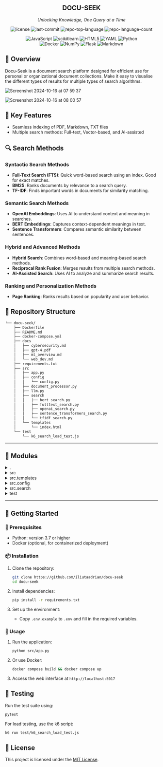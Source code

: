 

<h2 align="center">
DOCU-SEEK
</h2>

<p align="center">
    <em>Unlocking Knowledge, One Query at a Time</em>
</p>

<p align="center">
	<img src="https://img.shields.io/github/license/iliutaadrian/docu-seek?style=flat&logo=opensourceinitiative&logoColor=white&color=0080ff" alt="license">
	<img src="https://img.shields.io/github/last-commit/iliutaadrian/docu-seek?style=flat&logo=git&logoColor=white&color=0080ff" alt="last-commit">
	<img src="https://img.shields.io/github/languages/top/iliutaadrian/docu-seek?style=flat&color=0080ff" alt="repo-top-language">
	<img src="https://img.shields.io/github/languages/count/iliutaadrian/docu-seek?style=flat&color=0080ff" alt="repo-language-count">
</p>

<p align="center">
	<img src="https://img.shields.io/badge/JavaScript-F7DF1E.svg?style=flat&logo=JavaScript&logoColor=black" alt="JavaScript">
	<img src="https://img.shields.io/badge/scikitlearn-F7931E.svg?style=flat&logo=scikit-learn&logoColor=white" alt="scikitlearn">
	<img src="https://img.shields.io/badge/HTML5-E34F26.svg?style=flat&logo=HTML5&logoColor=white" alt="HTML5">
	<img src="https://img.shields.io/badge/YAML-CB171E.svg?style=flat&logo=YAML&logoColor=white" alt="YAML">
	<img src="https://img.shields.io/badge/Python-3776AB.svg?style=flat&logo=Python&logoColor=white" alt="Python">
	<br>
	<img src="https://img.shields.io/badge/Docker-2496ED.svg?style=flat&logo=Docker&logoColor=white" alt="Docker">
	<img src="https://img.shields.io/badge/NumPy-013243.svg?style=flat&logo=NumPy&logoColor=white" alt="NumPy">
	<img src="https://img.shields.io/badge/Flask-000000.svg?style=flat&logo=Flask&logoColor=white" alt="Flask">
	<img src="https://img.shields.io/badge/Markdown-000000.svg?style=flat&logo=Markdown&logoColor=white" alt="Markdown">
</p>

## 📍 Overview

Docu-Seek is a document search platform designed for efficient use for personal or organizational document collections. Make it easy to visualise the different types of results for multiple types of search algorithms.

![Screenshot 2024-10-16 at 07 59 37](https://github.com/user-attachments/assets/09856b39-6014-426d-8927-777974e89398)

![Screenshot 2024-10-16 at 08 00 57](https://github.com/user-attachments/assets/7551d5eb-3ad6-4b86-8b82-1548d1b0dc58)

## 👾 Key Features

- Seamless indexing of PDF, Markdown, TXT files
- Multiple search methods: Full-text, Vector-based, and AI-assisted

## 🔍 Search Methods

### Syntactic Search Methods
- **Full-Text Search (FTS)**: Quick word-based search using an index. Good for exact matches.
- **BM25**: Ranks documents by relevance to a search query.
- **TF-IDF**: Finds important words in documents for similarity matching.

### Semantic Search Methods
- **OpenAI Embeddings**: Uses AI to understand context and meaning in searches.
- **BERT Embeddings**: Captures context-dependent meanings in text.
- **Sentence Transformers**: Compares semantic similarity between sentences.

### Hybrid and Advanced Methods
- **Hybrid Search**: Combines word-based and meaning-based search methods.
- **Reciprocal Rank Fusion**: Merges results from multiple search methods.
- **AI-Assisted Search**: Uses AI to analyze and summarize search results.

### Ranking and Personalization Methods
- **Page Ranking**: Ranks results based on popularity and user behavior.


## 📂 Repository Structure

```sh
└── docu-seek/
    ├── Dockerfile
    ├── README.md
    ├── docker-compose.yml
    ├── docs
    │   ├── cybersecurity.md
    │   ├── gpt-4.pdf
    │   ├── ml_overview.md
    │   └── web_dev.md
    ├── requirements.txt
    ├── src
    │   ├── app.py
    │   ├── config
    │   │   └── config.py
    │   ├── document_processor.py
    │   ├── llm.py
    │   ├── search
    │   │   ├── bert_search.py
    │   │   ├── fulltext_search.py
    │   │   ├── openai_search.py
    │   │   ├── sentence_transformers_search.py
    │   │   └── tfidf_search.py
    │   └── templates
    │       └── index.html
    └── test
        └── k6_search_load_test.js
```

---

## 🧩 Modules

<details closed><summary>.</summary>

| File | Summary |
| --- | --- |
| [requirements.txt](https://github.com/iliutaadrian/docu-seek/blob/main/requirements.txt) | Enables the execution of the project by specifying required Python libraries. Necessary dependencies encompass Flask for web services, PyPDF2 for PDF processing, and additional tools for various functionalities like language processing and search capabilities. |
| [docker-compose.yml](https://github.com/iliutaadrian/docu-seek/blob/main/docker-compose.yml) | Orchestrates a web service using Flask with hot-reload for development. Maps local directories for live updates. Exposes the service on port 5017. Builds and runs the app with a specific command. |
| [Dockerfile](https://github.com/iliutaadrian/docu-seek/blob/main/Dockerfile) | Builds a containerized Flask application using Python, enabling seamless deployment and execution of the parent repositorys document search functionality. Integrated with required dependencies, the Dockerfile sets up the environment for hosting and running the app. |

</details>

<details closed><summary>src</summary>

| File | Summary |
| --- | --- |
| [document_processor.py](https://github.com/iliutaadrian/docu-seek/blob/main/src/document_processor.py) | Initializes a database, indexes and extracts content from documents (Markdown, PDF), fetches all indexed documents for processing in the Docu-Seek repository. |
| [llm.py](https://github.com/iliutaadrian/docu-seek/blob/main/src/llm.py) | Initializes and generates AI responses using GPT-3.5 Turbo based on search results. Formats AI responses for user queries with related context. Supports contextual understanding and question answering within the Docu-Seek projects architecture. |
| [app.py](https://github.com/iliutaadrian/docu-seek/blob/main/src/app.py) | Implements a Flask API for searching and retrieving documents with various modes (full-text, vector-based) and AI responses. Initiates different search engines and AI models. Handles search requests and renders HTML. |

</details>

<details closed><summary>src.templates</summary>

| File | Summary |
| --- | --- |
| [index.html](https://github.com/iliutaadrian/docu-seek/blob/main/src/templates/index.html) | The `index.html` file in the `src/templates` directory is a crucial part of the Docu Seek repository. It serves as the primary interface for the Docu Seek application, providing a user-friendly web portal for searching and accessing documents. The HTML file includes essential structure and styling elements, ensuring a visually pleasing and responsive layout for users interacting with the Docu Seek platform.---By crafting a well-structured and visually appealing web interface, this file plays a significant role in enhancing the overall user experience of the Docu Seek application. It serves as the gateway for users to interact with the search functionalities and access the wealth of documents available within the repository. |

</details>

<details closed><summary>src.config</summary>

| File | Summary |
| --- | --- |
| [config.py](https://github.com/iliutaadrian/docu-seek/blob/main/src/config/config.py) | Determines project root paths and data storage locations for Document Seeker in docu-seek repo, ensuring seamless file handling and organization. |

</details>

<details closed><summary>src.search</summary>

| File | Summary |
| --- | --- |
| [sentence_transformers_search.py](https://github.com/iliutaadrian/docu-seek/blob/main/src/search/sentence_transformers_search.py) | Initialize, create, and search with Sentence Transformer for fast similarity lookups on documents using a FAISS index. Process results for top document matches, highlighting query terms. Dynamically generate embeddings for each document, optimizing search efficiency in the parent repositorys architecture. |
| [fulltext_search.py](https://github.com/iliutaadrian/docu-seek/blob/main/src/search/fulltext_search.py) | Enables full-text search functionalities integrating SQLite with FTS5 extension. Parses and processes user queries for optimal search results, returning relevant document snippets with highlighted matches. Sorting results by occurrence count enhances search precision within the repositorys architecture. |
| [bert_search.py](https://github.com/iliutaadrian/docu-seek/blob/main/src/search/bert_search.py) | Indexes documents, calculates similarities, and highlights search query terms using BERT embeddings. Implements search function for top results based on similarity score. |
| [tfidf_search.py](https://github.com/iliutaadrian/docu-seek/blob/main/src/search/tfidf_search.py) | Initializes and loads a TF-IDF FAISS search index to enable document search based on queries. Searches for relevant documents, highlighting query terms in results. Supports customization such as result snippet length and occurrence count. |
| [openai_search.py](https://github.com/iliutaadrian/docu-seek/blob/main/src/search/openai_search.py) | Initializes and searches an OpenAI embeddings vector store. Processes documents, splits them for embeddings, and performs similarity search with score, returning processed results for text highlighting. |

</details>

<details closed><summary>test</summary>

| File | Summary |
| --- | --- |
| [k6_search_load_test.js](https://github.com/iliutaadrian/docu-seek/blob/main/test/k6_search_load_test.js) | Load test script simulates high user load by sending random search queries to the search endpoint using different modes. Validates response status code, non-empty body, and logs search performance metrics. |

</details>

---


## 🚀 Getting Started

### 🔖 Prerequisites

- Python: version 3.7 or higher
- Docker (optional, for containerized deployment)

### 📦 Installation

1. Clone the repository:
   ```sh
   git clone https://github.com/iliutaadrian/docu-seek
   cd docu-seek
   ```

2. Install dependencies:
   ```sh
   pip install -r requirements.txt
   ```

3. Set up the environment:
   - Copy `.env.example` to `.env` and fill in the required variables.

### 🤖 Usage

1. Run the application:
   ```sh
   python src/app.py
   ```

2. Or use Docker:
   ```sh
   docker compose build && docker compose up
   ```

3. Access the web interface at `http://localhost:5017`



## 🧪 Testing

Run the test suite using:

```sh
pytest
```

For load testing, use the k6 script:

```sh
k6 run test/k6_search_load_test.js
```

## 📄 License

This project is licensed under the [MIT License](LICENSE).
 
